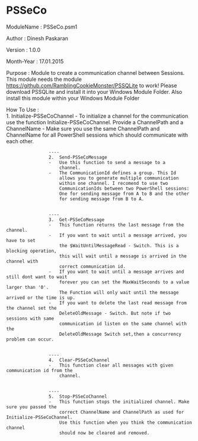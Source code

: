 # PSSeCo

 ModuleName		:	PSSeCo.psm1
 
 Author			:	Dinesh Paskaran 
 
 Version		:	1.0.0
 
 Month-Year		:	17.01.2015
 
 Purpose		:	Module to create a communication channel between 
 					Sessions.
					This module needs the module 
					https://github.com/RamblingCookieMonster/PSSQLite
					to work! 
					Please download PSSQLite and install it into your Windows Module Folder.
					Also install this module within your Windows  Module Folder

 How To Use		:	
 					1. Initialize-PSSeCoChannel
 					-	To initialize a channel for the communication 
						use the function Initialize-PSSeCoChannel.
						Provide a ChannelPath and a ChannelName
					-	Make sure you use the same ChannelPath and 
						ChannelName for all PowerShell sessions which
						should communicate with each other.
						
						
					----	
					2.	Send-PSSeCoMessage
					-	Use this function to send a message to a 
						channel.
					-	The CommunicationId defines a group. This Id
						allows you to generate multiple communication
						within one channel. I recomend to use two 
						CommunicationIds between two PowerShell sessions:
						One for sending message from A to B and the other
						for sending message from B to A.
						
						
					----
					3.	Get-PSSeCoMessage
					-	This function returns the last message from the channel.
					-	If you want to wait until a message arrived, you have to set
						the $WaitUntilMessageRead - Switch. This is a blocking operation,
						this will wait until a message is arrived in the channel with 
						correct communication id. 
					-	If you want to wait until a message arrives and still dont want to wait
						forever you can set the MaxWaitSeconds to a value larger than '0'.
						The Function will only wait until the message arrived or the time is up.
					-	If you want to delete the last read message from the channel set the
						DeleteOldMessage - Switch. But note if two sessions with same 
						communication id listen on the same channel with the 
						DeleteOldMessage Switch set,then a concurrency problem can occur.
						
						
					----	
					4.	Clear-PSSeCoChannel
					-	This function clear all messages with given communication id from the
						channel. 
						
						
					----
					5. 	Stop-PSSeCoChannel
					-	This function stops the initialized channel. Make sure you passed the 
						correct ChannelName and ChannelPath as used for Initialize-PSSeCoChannel.
						Use this function when you think the communication channel 
						should now be cleared and removed.
					
 
